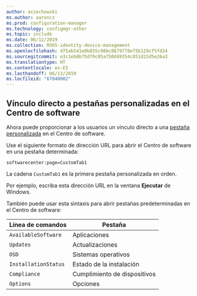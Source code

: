 ```yaml
---
author: aczechowski
ms.author: aaroncz
ms.prod: configuration-manager
ms.technology: configmgr-other
ms.topic: include
ms.date: 06/12/2019
ms.collection: M365-identity-device-management
ms.openlocfilehash: d75ab541e0b835c98bc8679778e75b129cf5fd24
ms.sourcegitcommit: e3c1eb0b75d79c05a750d49354c851d15d5e26a3
ms.translationtype: HT
ms.contentlocale: es-ES
ms.lasthandoff: 06/13/2019
ms.locfileid: "67040002"
---
```

## <a name="bkmk_swctr"></a> Vínculo directo a pestañas personalizadas en el Centro de software

<!--4655176-->

Ahora puede proporcionar a los usuarios un vínculo directo a una [pestaña personalizada](/sccm/core/clients/deploy/about-client-settings#software-center-tab-visibility) en el Centro de software.

Use el siguiente formato de dirección URL para abrir el Centro de software en una pestaña determinada:

`softwarecenter:page=CustomTab1`

La cadena `CustomTab1` es la primera pestaña personalizada en orden.

Por ejemplo, escriba esta dirección URL en la ventana **Ejecutar** de Windows.

También puede usar esta sintaxis para abrir pestañas predeterminadas en el Centro de software:

|Línea de comandos  |Pestaña  |
|---------|---------|
|`AvailableSoftware`|Aplicaciones|
|`Updates`|Actualizaciones|
|`OSD`|Sistemas operativos|
|`InstallationStatus`|Estado de la instalación|
|`Compliance`|Cumplimiento de dispositivos|
|`Options`|Opciones|
